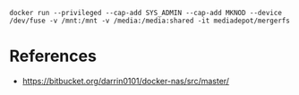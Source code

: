

```
docker run --privileged --cap-add SYS_ADMIN --cap-add MKNOD --device /dev/fuse -v /mnt:/mnt -v /media:/media:shared -it mediadepot/mergerfs
```

# References
- https://bitbucket.org/darrin0101/docker-nas/src/master/
